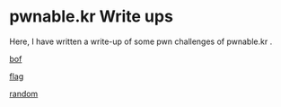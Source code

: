 
# pwnable.kr Write ups

Here, I have written a write-up of some pwn challenges of pwnable.kr .

[bof](https://github.com/majidgourkani/PWN-writeups/bof.md)

[flag](https://github.com/majidgourkani/PWN-writeups/flag.md)

[random](https://github.com/majidgourkani/PWN-writeups/random.md)
